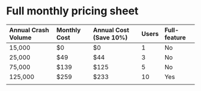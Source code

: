 # Full monthly pricing sheet



| Annual Crash Volume | Monthly Cost | Annual Cost \(Save 10%\) | Users | Full-feature |
| :--- | :--- | :--- | :--- | :--- |
| 15,000 | $0 | $0 | 1 | No |
| 25,000 | $49 | $44 | 3 | No |
| 75,000 | $139 | $125 | 5 | No |
| 125,000 | $259 | $233 | 10 | Yes |
|  |  |  |  |  |

